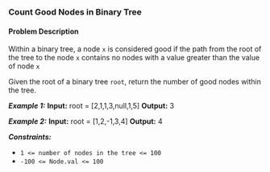 ### Count Good Nodes in Binary Tree

#### Problem Description

Within a binary tree, a node `x` is considered good if the path from the root of the tree to the node `x` contains no nodes with a value greater than the value of node `x`

Given the root of a binary tree `root`, return the number of good nodes within the tree.

**_Example 1:_**
**Input:** root = [2,1,1,3,null,1,5]
**Output:** 3

**_Example 2:_**
**Input:** root = [1,2,-1,3,4]
**Output:** 4

**_Constraints:_**

- `1 <= number of nodes in the tree <= 100`
- `-100 <= Node.val <= 100`
